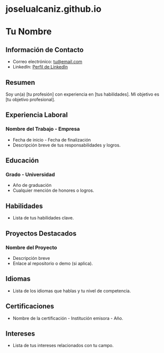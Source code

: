 # joselualcaniz.github.io

# Tu Nombre

## Información de Contacto
- Correo electrónico: tu@email.com
- LinkedIn: [Perfil de LinkedIn](https://www.linkedin.com/in/tu-perfil)

## Resumen
Soy un(a) [tu profesión] con experiencia en [tus habilidades]. Mi objetivo es [tu objetivo profesional].

## Experiencia Laboral
### Nombre del Trabajo - Empresa
- Fecha de inicio - Fecha de finalización
- Descripción breve de tus responsabilidades y logros.

## Educación
### Grado - Universidad
- Año de graduación
- Cualquier mención de honores o logros.

## Habilidades
- Lista de tus habilidades clave.

## Proyectos Destacados
### Nombre del Proyecto
- Descripción breve
- Enlace al repositorio o demo (si aplica).

## Idiomas
- Lista de los idiomas que hablas y tu nivel de competencia.

## Certificaciones
- Nombre de la certificación - Institución emisora - Año.

## Intereses
- Lista de tus intereses relacionados con tu campo.

